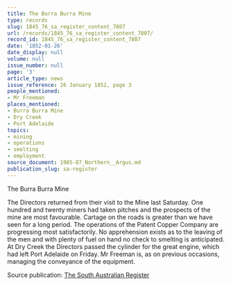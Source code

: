 ```yaml
---
title: The Burra Burra Mine
type: records
slug: 1845_76_sa_register_content_7807
url: /records/1845_76_sa_register_content_7807/
record_id: 1845_76_sa_register_content_7807
date: '1852-01-26'
date_display: null
volume: null
issue_number: null
page: '3'
article_type: news
issue_reference: 26 January 1852, page 3
people_mentioned:
- Mr Freeman
places_mentioned:
- Burra Burra Mine
- Dry Creek
- Port Adelaide
topics:
- mining
- operations
- smelting
- employment
source_document: 1985-87_Northern__Argus.md
publication_slug: sa-register
---
```


The Burra Burra Mine

The Directors returned from their visit to the Mine last Saturday.  One hundred and twenty miners had taken pitches and the prospects of the mine are most favourable.  Cartage on the roads is greater than we have seen for a long period.  The operations of the Patent Copper Company are progressing most satisfactorily.  No apprehension exists as to the leaving of the men and with plenty of fuel on hand no check to smelting is anticipated.  At Dry Creek the Directors passed the cylinder for the great engine, which had left Port Adelaide on Friday.  Mr Freeman is, as on previous occasions, managing the conveyance of the equipment.

Source publication: [The South Australian Register](/publications/sa-register/)
